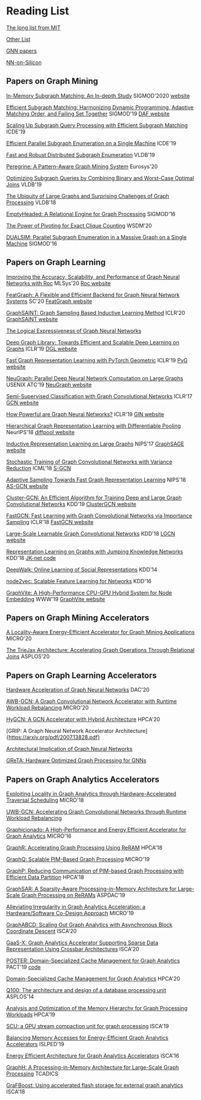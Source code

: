 # Reading List
[The long list from MIT](https://people.csail.mit.edu/jshun/graph.shtml)

[Other List](https://github.com/Qingfeng-Yao/Readinglist)

[GNN papers](https://github.com/thunlp/GNNPapers)

[NN-on-Silicon](https://github.com/fengbintu/Neural-Networks-on-Silicon)

## Papers on Graph Mining
[In-Memory Subgraph Matching: An In-depth Study](https://dl.acm.org/doi/pdf/10.1145/3318464.3380581) SIGMOD'2020 [website](https://github.com/RapidsAtHKUST/SubgraphMatching)

[Efficient Subgraph Matching: Harmonizing Dynamic Programming, Adaptive Matching Order, and Failing Set Together](mining/DAF.pdf) SIGMOD'19 [DAF website](https://github.com/SNUCSE-CTA/DAF)

[Scaling Up Subgraph Query Processing with Efficient Subgraph Matching](mining/ICDE19-ScalingUpSubgraphQueryProcessing.pdf) ICDE'19

[Efficient Parallel Subgraph Enumeration on a Single Machine](mining/ICDE19-LIGHT.pdf) ICDE'19

[Fast and Robust Distributed Subgraph Enumeration](mining/VLDB19-FastRobustDistributedSubgraphEnumeration.pdf) VLDB'19

[Peregrine: A Pattern-Aware Graph Mining System](mining/Eurosys20-Peregrine.pdf) Eurosys'20

[Optimizing Subgraph Queries by Combining Binary and Worst-Case Optimal Joins](http://www.vldb.org/pvldb/vol12/p1692-mhedhbi.pdf) VLDB'19

[The Ubiquity of Large Graphs and Surprising Challenges of Graph Processing](http://www.vldb.org/pvldb/vol11/p420-sahu.pdf) VLDB'18

[EmptyHeaded: A Relational Engine for Graph Processing](mining/EmptyHeaded.pdf) SIGMOD'16

[The Power of Pivoting for Exact Clique Counting](mining/Pivoter.pdf) WSDM'20

[DUALSIM: Parallel Subgraph Enumeration in a Massive Graph on a Single Machine](https://www.ntu.edu.sg/home/assourav/papers/SIGMOD-16-DualSim.pdf) SIGMOD'16

## Papers on Graph Learning
[Improving the Accuracy, Scalability, and Performance of Graph Neural Networks with Roc](learning/Roc.pdf) MLSys'20 [Roc website](https://github.com/jiazhihao/ROC)

[FeatGraph: A Flexible and Efficient Backend for Graph Neural Network Systems](https://www.csl.cornell.edu/~zhiruz/pdfs/featgraph-sc2020.pdf) SC'20 [FeatGraph website](https://github.com/amazon-research/FeatGraph)

[GraphSAINT: Graph Sampling Based Inductive Learning Method](https://openreview.net/pdf?id=BJe8pkHFwS) ICLR'20 [GraphSAINT website](https://github.com/GraphSAINT/GraphSAINT)

[The Logical Expressiveness of Graph Neural Networks](https://openreview.net/pdf?id=r1lZ7AEKvB)

[Deep Graph Library: Towards Efficient and Scalable Deep Learning on Graphs](learning/DGL.pdf) ICLR'19 [DGL website](https://www.dgl.ai/)

[Fast Graph Representation Learning with PyTorch Geometric](learning/PyG.pdf) ICLR'19 [PyG website](https://github.com/rusty1s/pytorch_geometric)

[NeuGraph: Parallel Deep Neural Network Computation on Large Graphs](learning/NeuGraph.pdf) USENIX ATC'19 [NeuGraph website](https://www.microsoft.com/en-us/research/publication/neugraph-parallel-deep-neural-network-computation-on-large-graphs/)

[Semi-Supervised Classification with Graph Convolutional Networks](learning/GCN.pdf) ICLR'17 [GCN website](https://github.com/tkipf/gcn)

[How Powerful are Graph Neural Networks?](https://openreview.net/pdf?id=ryGs6iA5Km) ICLR'19 [GIN website](https://github.com/weihua916/powerful-gnns)

[Hierarchical Graph Representation Learning with Differentiable Pooling](learning/diffpool.pdf) NeurIPS'18 [diffpool website](https://github.com/RexYing/diffpool)

[Inductive Representation Learning on Large Graphs](learning/GraphSAGE.pdf) NIPS'17 [GraphSAGE website](http://snap.stanford.edu/graphsage/)

[Stochastic Training of Graph Convolutional Networks with Variance Reduction](http://proceedings.mlr.press/v80/chen18p/chen18p.pdf) ICML'18 [S-GCN](https://github.com/thu-ml/stochastic_gcn)

[Adaptive Sampling Towards Fast Graph Representation Learning](https://papers.nips.cc/paper/7707-adaptive-sampling-towards-fast-graph-representation-learning.pdf) NIPS'18 [AS-GCN website](https://github.com/huangwb/AS-GCN)

[Cluster-GCN: An Efficient Algorithm for Training Deep and Large Graph Convolutional Networks](https://arxiv.org/pdf/1905.07953.pdf) KDD'19 [ClusterGCN website](https://github.com/google-research/google-research/tree/master/cluster_gcn)

[FastGCN: Fast Learning with Graph Convolutional Networks via Importance Sampling](https://openreview.net/pdf?id=rytstxWAW) ICLR'18 [FastGCN website](https://github.com/matenure/FastGCN)

[Large-Scale Learnable Graph Convolutional Networks](https://arxiv.org/pdf/1808.03965.pdf) KDD'18 [LGCN website](https://github.com/HongyangGao/LGCN)

[Representation Learning on Graphs with Jumping Knowledge Networks](http://proceedings.mlr.press/v80/xu18c/xu18c.pdf) KDD'18 [JK-net code](https://pytorch-geometric.readthedocs.io/en/latest/_modules/torch_geometric/nn/models/jumping_knowledge.html#JumpingKnowledge)

[DeepWalk: Online Learning of Social Representations](learning/DeepWalk.pdf) KDD'14

[node2vec: Scalable Feature Learning for Networks](learning/node2vec.pdf) KDD'16

[GraphVite: A High-Performance CPU-GPU Hybrid System for Node Embedding](https://arxiv.org/pdf/1903.00757.pdf) WWW'19 [GraphVite website](https://graphvite.io/)

## Papers on Graph Mining Accelerators
[A Locality-Aware Energy-Efficient Accelerator for Graph Mining Applications](https://www.microarch.org/micro53/papers/738300a895.pdf) MICRO'20

[The TrieJax Architecture: Accelerating Graph Operations Through Relational Joins](https://arxiv.org/pdf/1905.08021.pdf) ASPLOS'20

## Papers on Graph Learning Accelerators
[Hardware Acceleration of Graph Neural Networks](http://rakeshk.crhc.illinois.edu/dac20.pdf) DAC'20

[AWB-GCN: A Graph Convolutional Network Accelerator with Runtime Workload Rebalancing](https://www.microarch.org/micro53/papers/738300a922.pdf) MICRO'20

[HyGCN: A GCN Accelerator with Hybrid Architecture](https://arxiv.org/pdf/2001.02514.pdf) HPCA'20

[GRIP: A Graph Neural Network Accelerator Architecture]{https://arxiv.org/pdf/2007.13828.pdf}

[Architectural Implication of Graph Neural Networks](http://www.cs.sjtu.edu.cn/~leng-jw/resources/Files/zhang20cal-gnn.pdf)

[GReTA: Hardware Optimized Graph Processing for GNNs](https://sing.stanford.edu/site/publications/greta-recoml20.pdf)

## Papers on Graph Analytics Accelerators
[Exploiting Locality in Graph Analytics through Hardware-Accelerated Traversal Scheduling](http://people.csail.mit.edu/sanchez/papers/2018.hats.micro.pdf) MICRO'18

[UWB-GCN: Accelerating Graph Convolutional Networks through Runtime Workload Rebalancing](https://arxiv.org/pdf/1908.10834.pdf)

[Graphicionado: A High-Performance and Energy Efficient Accelerator for Graph Analytics](https://mrmgroup.cs.princeton.edu/papers/taejun_micro16.pdf) MICRO'16

[GraphR: Accelerating Graph Processing Using ReRAM](https://arxiv.org/pdf/1708.06248.pdf) HPCA'18

[GraphQ: Scalable PIM-Based Graph Processing](http://alchem.usc.edu/portal/static/download/graphq.pdf) MICRO'19

[GraphP: Reducing Communication of PIM-based Graph Processing with Efficient Data Partition](http://csl.stanford.edu/~christos/publications/2018.graphp.hpca.pdf) HPCA'18

[GraphSAR: A Sparsity-Aware Processing-in-Memory Architecture for Large-Scale Graph Processing on ReRAMs](https://dl.acm.org/doi/pdf/10.1145/3287624.3287637) ASPDAC'19

[Alleviating Irregularity in Graph Analytics Acceleration: a Hardware/Software Co-Design Approach](https://web.ece.ucsb.edu/~iakgun/files/MICRO2019.pdf) MICRO'19

[GraphABCD: Scaling Out Graph Analytics with Asynchronous Block Coordinate Descent](hardware/GraphABCD.pdf) ISCA'20

[GaaS-X: Graph Analytics Accelerator Supporting Sparse Data Representation Using Crossbar Architectures](hardware/GaaS-X.pdf) ISCA'20

[POSTER: Domain-Specialized Cache Management for Graph Analytics](http://www.faldupriyank.com/papers/GRASP_PACT19.pdf) PACT'19 [code](https://github.com/ease-lab/grasp)

[Domain-Specialized Cache Management for Graph Analytics](https://www.research.ed.ac.uk/portal/files/131011069/Domain_Specialized_Cache_FALDU_DOA06112019_AFV.pdf) HPCA'20

[Q100: The architecture and design of a database processing unit](https://dl.acm.org/doi/pdf/10.1145/2654822.2541961) ASPLOS'14

[Analysis and Optimization of the Memory Hierarchy for Graph Processing Workloads](https://seal.ece.ucsb.edu/sites/default/files/publications/hpca-2019-abanti.pdf) HPCA'19

[SCU: a GPU stream compaction unit for graph processing](http://personals.ac.upc.edu/asegura/publications/isca2019.pdf) ISCA'19

[Balancing Memory Accesses for Energy-Efficient Graph Analytics Accelerators](https://ieeexplore.ieee.org/abstract/document/8824832) ISLPED'19

[Energy Efficient Architecture for Graph Analytics Accelerators](https://www.cs.virginia.edu/~smk9u/CS6501F16/p166-ozdal.pdf) ISCA'16

[GraphH: A Processing-in-Memory Architecture for Large-Scale Graph Processing](https://cseweb.ucsd.edu/~jzhao/files/GraphH-tcad.pdf) TCADICS

[GraFBoost: Using accelerated flash storage for external graph analytics](https://people.csail.mit.edu/wjun/papers/isca2018-camera.pdf) ISCA'18
